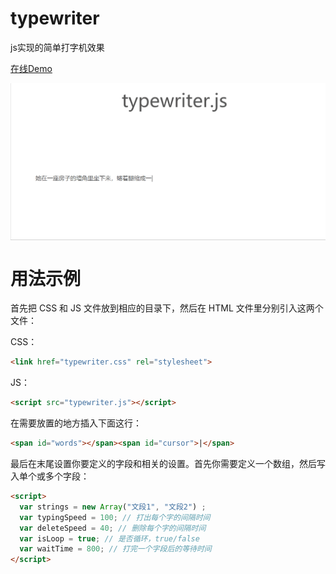 # typewriter

js实现的简单打字机效果

[在线Demo](<https://www.lien.run/Project/typewriter/>)

<img align="center" src="https://raw.githubusercontent.com/isArtJay/typewriter/master/src/demo.gif"><img/>

# 用法示例

首先把 CSS 和 JS 文件放到相应的目录下，然后在 HTML 文件里分别引入这两个文件：

CSS：

```html
<link href="typewriter.css" rel="stylesheet">
```

JS：

```html
<script src="typewriter.js"></script>
```



在需要放置的地方插入下面这行：

```html
<span id="words"></span><span id="cursor">|</span>
```



最后在末尾设置你要定义的字段和相关的设置。首先你需要定义一个数组，然后写入单个或多个字段：

```html
<script>
  var strings = new Array("文段1", "文段2") ; 
  var typingSpeed = 100; // 打出每个字的间隔时间
  var deleteSpeed = 40; // 删除每个字的间隔时间
  var isLoop = true; // 是否循环，true/false
  var waitTime = 800; // 打完一个字段后的等待时间
</script>
```

